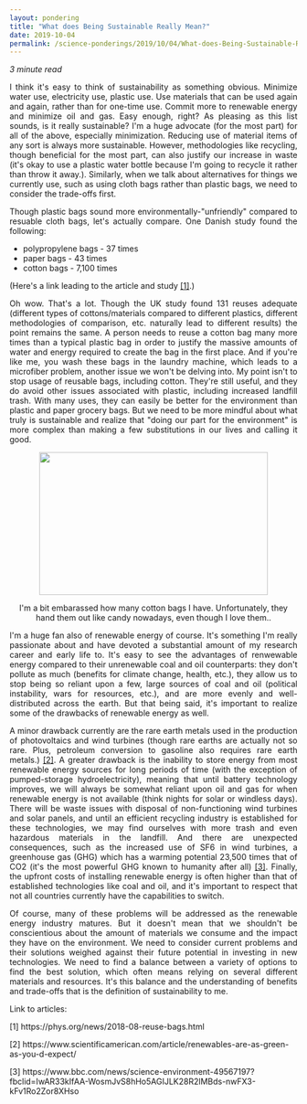 ```yaml
---
layout: pondering
title: "What does Being Sustainable Really Mean?"
date: 2019-10-04
permalink: /science-ponderings/2019/10/04/What-does-Being-Sustainable-Really-Mean
---
```


<em>3 minute read</em>

<p align="justify">I think it's easy to think of sustainability as something obvious. Minimize water use, electricity use, plastic use.
Use materials that can be used again and again, rather than for one-time use. Commit more to renewable energy and minimize oil and gas. 
Easy enough, right? As pleasing as this list sounds, is it really sustainable? I'm a huge advocate (for the most part) for all of the above, 
especially minimization. Reducing use of material items of any sort is always more sustainable. However, methodologies like recycling,
though beneficial for the most part, can also justify our increase in waste (it's okay to use a plastic water bottle because I'm 
going to recycle it rather than throw it away.). Similarly, when we talk about alternatives 
for things we currently use, such as using cloth bags rather than plastic bags, we need to consider the trade-offs first.</p>

<p align="justify">Though plastic bags sound more environmentally-"unfriendly" compared to resuable cloth bags, let's actually compare.
One Danish study found the following:</p>

<ul>
  <li>polypropylene bags - 37 times
  <li>paper bags - 43 times
  <li>cotton bags - 7,100 times
</ul>

<p align="justify">(Here's a link leading to the article and study <a href="https://phys.org/news/2018-08-reuse-bags.html">[1]</a>.)</p>

<p align="justify">Oh wow. That's a lot. Though the UK study found 131 reuses adequate (different types of cottons/materials
compared to different plastics, different methodologies of comparison, etc. naturally lead to different results)
the point remains the same. A person needs to 
reuse a cotton bag many more times than a typical plastic bag in order to justify the massive amounts of water and energy required to
create the bag in the first place. And if you're like me, you wash these bags in the laundry machine, which leads to a microfiber
problem, another issue we won't be delving into. My point isn't to stop usage of reusable bags, including cotton. They're still
useful, and they do avoid other issues associated with plastic, including increased landfill trash. With many uses, they can easily
be better for the environment than plastic and paper grocery bags. But we need to be more mindful
about what truly is sustainable and realize that "doing our part for the environment" is more complex than making a few substitutions
in our lives and calling it good.</p>

<figure><center><img src="https://rebeccapwong.github.io/images/cloth_bags.jpg" style="width: 400px; height: 250px"/></center></figure>
<figcaption><center>I'm a bit embarassed how many cotton bags I have. Unfortunately, they hand them out like candy nowadays, even though I love them..</center></figcaption>
<p></p>

<p align="justify">I'm a huge fan also of renewable energy of course. It's something I'm really passionate about and have devoted a 
substantial amount of my research career and early life to. It's easy to see the advantages of renwewable energy compared
to their unrenewable coal and oil counterparts: they don't pollute as much (benefits for climate change, health, etc.), they allow us to
stop being so reliant upon a few, large sources of coal and oil (political instability, wars for resources, etc.), and are more evenly and 
well-distributed across the earth. But that being said, it's important to realize some of the drawbacks of renewable
energy as well.</p>

<p align="justify">A minor drawback currently are the rare earth metals used in the production of photovoltaics and wind turbines (though
rare earths are actually not so rare. Plus, petroleum conversion to gasoline also requires rare earth metals.) <a href="https://www.scientificamerican.com/article/renewables-are-as-green-as-you-d-expect/">[2]</a>. A greater
drawback is the inability to store energy from most renewable energy sources for long periods of time (with the exception of 
pumped-storage hydroelectricity), meaning that until battery technology improves, we will always be somewhat reliant upon oil and gas
for when renewable energy is not available (think nights for solar or windless days). There will be waste issues with
disposal of non-functioning wind turbines and solar panels, and until an efficient recycling industry is established for these technologies,
we may find ourselves with more trash and even hazardous materials in the landfill. And there are unexpected consequences, such as the increased use of
SF6 in wind turbines, a greenhouse gas (GHG) which has a warming potential 23,500 times that of CO2 (it's the most powerful GHG known to humanity
after all) <a href="https://www.bbc.com/news/science-environment-49567197?fbclid=IwAR33kIfAA-WosmJvS8hHo5AGIJLK28R2lMBds-nwFX3
-kFv1Ro2Zor8XHso">[3]</a>. Finally, the upfront costs of installing renewable
energy is often higher than that of established technologies like coal and oil, and it's important to respect that not all countries 
currently have the capabilities to switch.</p> 

<p align="justify">Of course, many of these problems will be addressed as the renewable energy industry matures. But it doesn't mean
that we shouldn't be conscientious about the amount of materials we consume and the impact they have on the environment.
We need to consider current problems and their solutions weighed against their future potential in investing in new technologies.
We need to find a balance between a variety of options to find the best solution, which often means relying on several different 
materials and resources. It's this 
balance and the understanding of benefits and trade-offs that is the definition of sustainability to me.</p>

<p>Link to articles:</p>
<p>[1] https://phys.org/news/2018-08-reuse-bags.html</p>
<p>[2] https://www.scientificamerican.com/article/renewables-are-as-green-as-you-d-expect/</p>
<p>[3] https://www.bbc.com/news/science-environment-49567197?fbclid=IwAR33kIfAA-WosmJvS8hHo5AGIJLK28R2lMBds-nwFX3-kFv1Ro2Zor8XHso</p>
